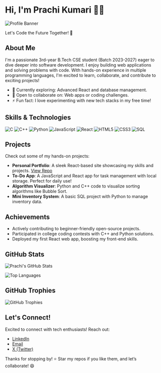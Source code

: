 # Hi, I'm Prachi Kumari 👩‍💻

![Profile Banner](https://via.placeholder.com/1200x300?text=Welcome+to+My+Coding+Journey)

Let's Code the Future Together! 🚀

## About Me
I'm a passionate 3rd-year B.Tech CSE student (Batch 2023-2027) eager to dive deeper into software development. I enjoy building web applications and solving problems with code. With hands-on experience in multiple programming languages, I'm excited to learn, collaborate, and contribute to exciting projects!

- 🌱 Currently exploring: Advanced React and database management.
- 👯 Open to collaborate on: Web apps or coding challenges.
- ⚡ Fun fact: I love experimenting with new tech stacks in my free time!

## Skills & Technologies
![C](https://img.shields.io/badge/C-00599C?style=for-the-badge&logo=c&logoColor=white)
![C++](https://img.shields.io/badge/C%2B%2B-00599C?style=for-the-badge&logo=c%2B%2B&logoColor=white)
![Python](https://img.shields.io/badge/Python-FFD43B?style=for-the-badge&logo=python&logoColor=blue)
![JavaScript](https://img.shields.io/badge/JavaScript-323330?style=for-the-badge&logo=javascript&logoColor=F7DF1E)
![React](https://img.shields.io/badge/React-20232A?style=for-the-badge&logo=react&logoColor=61DAFB)
![HTML5](https://img.shields.io/badge/HTML5-E34F26?style=for-the-badge&logo=html5&logoColor=white)
![CSS3](https://img.shields.io/badge/CSS3-1572B6?style=for-the-badge&logo=css3&logoColor=white)
![SQL](https://img.shields.io/badge/SQL-4479A1?style=for-the-badge&logo=postgresql&logoColor=white)

## Projects
Check out some of my hands-on projects:

- **Personal Portfolio**: A sleek React-based site showcasing my skills and projects. [View Repo](https://github.com/Prachi-kumari-1111/portfolio)
- **To-Do App**: A JavaScript and React app for task management with local storage. Perfect for daily use!
- **Algorithm Visualizer**: Python and C++ code to visualize sorting algorithms like Bubble Sort.
- **Mini Inventory System**: A basic SQL project with Python to manage inventory data.

## Achievements
- Actively contributing to beginner-friendly open-source projects.
- Participated in college coding contests with C++ and Python solutions.
- Deployed my first React web app, boosting my front-end skills.

## GitHub Stats
![Prachi's GitHub Stats](https://github-readme-stats.vercel.app/api?username=Prachi-kumari-1111&show_icons=true&theme=radical)

![Top Languages](https://github-readme-stats.vercel.app/api/top-langs/?username=Prachi-kumari-1111&layout=compact&theme=radical)

## GitHub Trophies
![GitHub Trophies](https://github-profile-trophy.vercel.app/?username=Prachi-kumari-1111&theme=radical)

## Let's Connect!
Excited to connect with tech enthusiasts! Reach out:

- [LinkedIn](https://www.linkedin.com/in/prachi-kumari-1111) <!-- Update with your link -->
- [Email](mailto:prachi.kumari@example.com) <!-- Update with your email -->
- [X (Twitter)](https://x.com/prachikumari1111) <!-- Update with your handle -->

Thanks for stopping by! ⭐ Star my repos if you like them, and let’s collaborate! 😄
